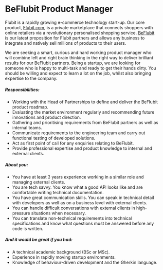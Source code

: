 BeFlubit Product Manager
===========================

Flubit is a rapidly growing e-commerce technology start-up. Our core product, [Flubit.com](https://flubit.com/), is a private marketplace that connects shoppers with online retailers via a revolutionary personalised shopping service. [BeFlubit](https://www.beflubit.com/) is our latest proposition for Flubit partners and allows any business to integrate and natively sell millions of products to their users.

We are seeking a smart, curious and hard working product manager who will combine left and right brain thinking in the right way to deliver brilliant results for our BeFlubit partners. Being a startup, we are looking for someone who is happy to multi-task and ready to get their hands dirty. You should be willing and expect to learn a lot on the job, whilst also bringing expertise to the company.

##### Responsibilities:
* Working with the Head of Partnerships to define and deliver the BeFlubit product roadmap.
* Evaluating the market environment regularly and recommending future innovations and product direction.
* Gathering and prioritising requirements from BeFlubit partners as well as internal teams.
* Communicate requirements to the engineering team and carry out functional testing of developed solutions.
* Act as first point of call for any enquiries relating to BeFlubit.
* Provide professional expertise and product knowledge to internal and external clients.

##### About you:
* You have at least 3 years experience working in a similar role and managing external clients.
* You are tech savvy. You know what a good API looks like and are comfortable writing technical documentation.
* You have great communication skills. You can speak in technical detail with developers as well as on a business level with external clients.
* You can handle difficult conversations with external clients in high-pressure situations when necessary.
* You can translate non-technical requirements into technical specifications and know what questions must be answered before any code is written.

##### And it would be great if you had:

* A technical academic background (BSc or MSc).
* Experience in rapidly moving startup environments.
* Knowledge of behaviour-driven development and the Gherkin language.
